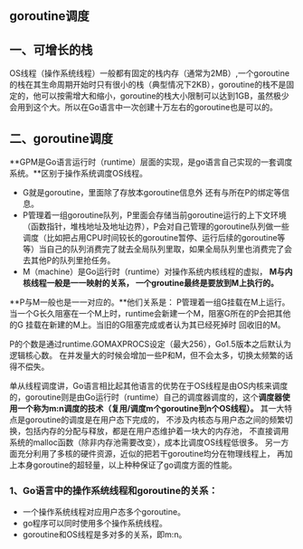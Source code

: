 ## goroutine调度

## 一、可增长的栈
OS线程（操作系统线程）一般都有固定的栈内存（通常为2MB）,一个goroutine的栈在其生命周期开始时只有很小的栈（典型情况下2KB），goroutine的栈不是固定的，他可以按需增大和缩小，goroutine的栈大小限制可以达到1GB，虽然极少会用到这个大。所以在Go语言中一次创建十万左右的goroutine也是可以的。

## 二、goroutine调度
**GPM是Go语言运行时（runtime）层面的实现，是go语言自己实现的一套调度系统。**区别于操作系统调度OS线程。

* G就是goroutine，里面除了存放本goroutine信息外 还有与所在P的绑定等信息。
* P管理着一组goroutine队列，P里面会存储当前goroutine运行的上下文环境（函数指针，堆栈地址及地址边界），P会对自己管理的goroutine队列做一些调度（比如把占用CPU时间较长的goroutine暂停、运行后续的goroutine等等）当自己的队列消费完了就去全局队列里取，如果全局队列里也消费完了会去其他P的队列里抢任务。
* M（machine）是Go运行时（runtime）对操作系统内核线程的虚拟， **M与内核线程一般是一一映射的关系， 一个groutine最终是要放到M上执行的。**

**P与M一般也是一一对应的。**他们关系是： P管理着一组G挂载在M上运行。当一个G长久阻塞在一个M上时，runtime会新建一个M，阻塞G所在的P会把其他的G 挂载在新建的M上。当旧的G阻塞完成或者认为其已经死掉时 回收旧的M。

P的个数是通过runtime.GOMAXPROCS设定（最大256），Go1.5版本之后默认为逻辑核心数。 在并发量大的时候会增加一些P和M，但不会太多，切换太频繁的话得不偿失。

单从线程调度讲，Go语言相比起其他语言的优势在于OS线程是由OS内核来调度的，goroutine则是由Go运行时（runtime）自己的调度器调度的，这个**调度器使用一个称为m:n调度的技术（复用/调度m个goroutine到n个OS线程）。** 其一大特点是goroutine的调度是在用户态下完成的， 不涉及内核态与用户态之间的频繁切换，包括内存的分配与释放，都是在用户态维护着一块大的内存池， 不直接调用系统的malloc函数（除非内存池需要改变），成本比调度OS线程低很多。 另一方面充分利用了多核的硬件资源，近似的把若干goroutine均分在物理线程上， 再加上本身goroutine的超轻量，以上种种保证了go调度方面的性能。

### 1、Go语言中的操作系统线程和goroutine的关系：
* 一个操作系统线程对应用户态多个goroutine。
* go程序可以同时使用多个操作系统线程。
* goroutine和OS线程是多对多的关系，即m:n。